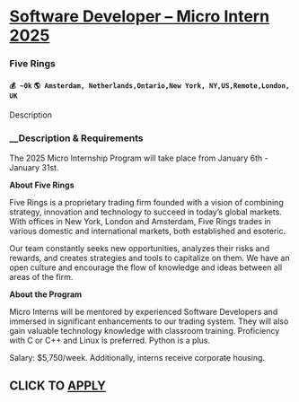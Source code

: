 # [Software Developer – Micro Intern 2025](https://www.remotewlb.com/apply/software-developer-micro-intern-2025)  
### Five Rings  
#### `💰 ~0k` `🌎 Amsterdam, Netherlands,Ontario,New York, NY,US,Remote,London, UK`  

Description

###  __Description & Requirements

The 2025 Micro Internship Program will take place from January 6th - January 31st.

  

 **About Five Rings**

Five Rings is a proprietary trading firm founded with a vision of combining strategy, innovation and technology to succeed in today’s global markets. With offices in New York, London and Amsterdam, Five Rings trades in various domestic and international markets, both established and esoteric.

  

Our team constantly seeks new opportunities, analyzes their risks and rewards, and creates strategies and tools to capitalize on them. We have an open culture and encourage the flow of knowledge and ideas between all areas of the firm.

**About the Program**

Micro Interns will be mentored by experienced Software Developers and immersed in significant enhancements to our trading system. They will also gain valuable technology knowledge with classroom training. Proficiency with C or C++ and Linux is preferred. Python is a plus.

Salary: $5,750/week. Additionally, interns receive corporate housing.

  
## CLICK TO [APPLY](https://www.remotewlb.com/apply/software-developer-micro-intern-2025)


